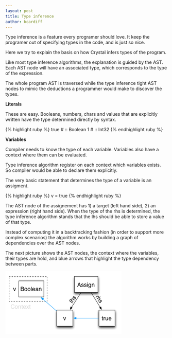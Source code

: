 ```yaml
---
layout: post
title: Type inference
author: bcardiff
---
```


Type inference is a feature every programer should love. It keep the programer out of specifying types in the code, and is just so nice.

Here we try to explain the basis on how Crystal infers types of the program.

Like most type inference algorithms, the explanation is guided by the AST. Each AST node will have an associated type, which corresponds to the type of the expression.

The whole program AST is traversed while the type inference tight AST nodes to mimic the deductions a programmer would make to discover the types.

**Literals**

These are easy. Booleans, numbers, chars and values that are explicitly written have the type determined directly by syntax.

{% highlight ruby %}
true # :: Boolean
1 # :: Int32
{% endhighlight ruby %}

**Variables**

Compiler needs to know the type of each variable. Variables also have a context where them can be evaluated.

Type inference algorithm register on each context which variables exists. So compiler would be able to declare them explicitly.

The very basic statement that determines the type of a variable is an assigment.

{% highlight ruby %}
v = true
{% endhighlight ruby %}

The AST node of the assignement has 1) a target (left hand side), 2) an expression (right hand side). When the type of the rhs is determined, the type inference algorithm stands that the lhs should be able to store a value of that type.

Instead of computing it in a backtracking fashion (in order to support more complex scenarios) the algorithm works by building a graph of dependencies over the AST nodes.

The next picture shows the AST nodes, the context where the variables, their types are hold, and blue arrows that highlight the type dependency between parts.

![](/images/type-inference/assign-variable.png)
